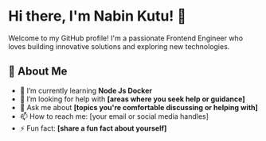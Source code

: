 # Hi there, I'm Nabin Kutu! 👋

Welcome to my GitHub profile! I'm a passionate Frontend Engineer who loves building innovative solutions and exploring new technologies. 

## 🚀 About Me

- 🌱 I’m currently learning **Node Js Docker**
- 🤔 I’m looking for help with **[areas where you seek help or guidance]**
- 💬 Ask me about **[topics you're comfortable discussing or helping with]**
- 📫 How to reach me: [your email or social media handles]
- ⚡ Fun fact: **[share a fun fact about yourself]**
